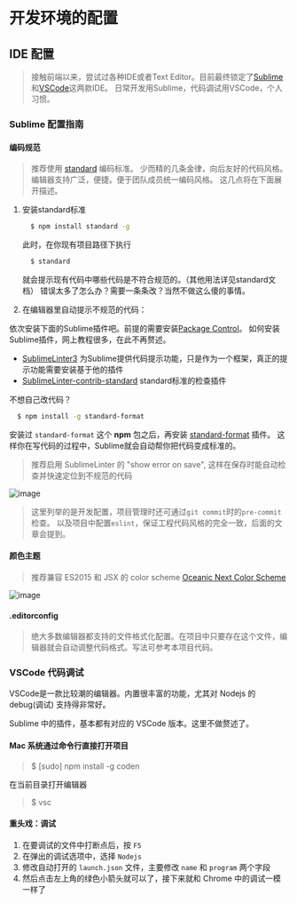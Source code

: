 # 开发环境的配置

## IDE 配置

> 接触前端以来，尝试过各种IDE或者Text Editor。目前最终锁定了[Sublime](http://www.sublimetext.com/)和[VSCode](https://code.visualstudio.com/)这两款IDE。
> 日常开发用Sublime，代码调试用VSCode，个人习惯。

### Sublime 配置指南
#### 编码规范

> 推荐使用 [standard](http://standardjs.com/) 编码标准。
> 少而精的几条金律，向后友好的代码风格。
> 编辑器支持广泛，便捷。便于团队成员统一编码风格。
> 这几点将在下面展开描述。

1. 安装standard标准

    ```sh
      $ npm install standard -g
    ```
    
    此时，在你现有项目路径下执行
     
    ```sh
      $ standard
    ```
    
    就会提示现有代码中哪些代码是不符合规范的。（其他用法详见standard文档）
    错误太多了怎么办？需要一条条改？当然不做这么傻的事情。

2. 在编辑器里自动提示不规范的代码：

  依次安装下面的Sublime插件吧。前提的需要安装[Package Control](https://packagecontrol.io/installation)。
  如何安装Sublime插件，网上教程很多，在此不再赘述。
  
  - [SublimeLinter3](http://www.sublimelinter.com/en/latest/) 为Sublime提供代码提示功能，只是作为一个框架，真正的提示功能需要安装基于他的插件
  - [SublimeLinter-contrib-standard](https://github.com/Flet/SublimeLinter-contrib-standard) standard标准的检查插件
  
  不想自己改代码？

  ```sh
    $ npm install -g standard-format
  ```
  
  安装过 `standard-format` 这个 **npm** 包之后，再安装 [standard-format](https://packagecontrol.io/packages/StandardFormat) 插件。
  这样你在写代码的过程中，Sublime就会自动帮你把代码变成标准的。
  
> 推荐启用 SublimeLinter 的 "show error on save", 这样在保存时能自动检查并快速定位到不规范的代码
  
![image](https://cloud.githubusercontent.com/assets/533360/9658353/484f8a6a-527b-11e5-8a6e-49d6b436779c.png)
  
> 这里列举的是开发配置，项目管理时还可通过`git commit`时的`pre-commit`检查。
> 以及项目中配置`eslint`，保证工程代码风格的完全一致，后面的文章会提到。

#### 颜色主题

> 推荐兼容 ES2015 和 JSX 的 color scheme [Oceanic Next Color Scheme](http://labs.voronianski.com/oceanic-next-color-scheme/)

![image](https://cloud.githubusercontent.com/assets/533360/9658412/af3f1d6c-527b-11e5-8950-8ac29edd1fcd.png)

#### .editorconfig

> 绝大多数编辑器都支持的文件格式化配置。在项目中只要存在这个文件，编辑器就会自动调整代码格式。写法可参考本项目代码。

### VSCode 代码调试

VSCode是一款比较潮的编辑器。内置很丰富的功能，尤其对 Nodejs 的 debug(调试) 支持得非常好。

Sublime 中的插件，基本都有对应的 VSCode 版本。这里不做赘述了。

#### Mac 系统通过命令行直接打开项目

> $ [sudo] npm install -g coden

在当前目录打开编辑器

> $ vsc

#### 重头戏：调试

1. 在要调试的文件中打断点后，按 `F5`
2. 在弹出的调试选项中，选择 `Nodejs` 
3. 修改自动打开的 `launch.json` 文件，主要修改 `name` 和 `program` 两个字段
4. 然后点击左上角的绿色小箭头就可以了，接下来就和 Chrome 中的调试一模一样了
